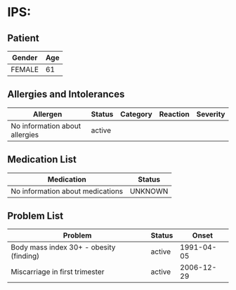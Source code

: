 # IPS:

## Patient

|Gender|Age|
|---|---|
|FEMALE|61|

## Allergies and Intolerances

|Allergen|Status|Category|Reaction|Severity|
|---|---|---|---|---|
|No information about allergies|active||||

## Medication List

|Medication|Status|
|---|---|
|No information about medications|UNKNOWN|

## Problem List

|Problem|Status|Onset|
|---|---|---|
|Body mass index 30+ - obesity (finding)|active|1991-04-05|
|Miscarriage in first trimester|active|2006-12-29|
